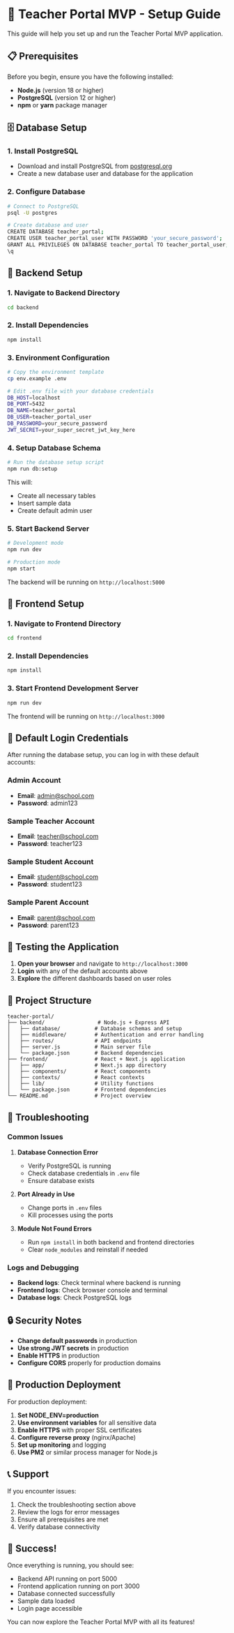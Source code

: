 # 🚀 Teacher Portal MVP - Setup Guide

This guide will help you set up and run the Teacher Portal MVP application.

## 📋 Prerequisites

Before you begin, ensure you have the following installed:

- **Node.js** (version 18 or higher)
- **PostgreSQL** (version 12 or higher)
- **npm** or **yarn** package manager

## 🗄️ Database Setup

### 1. Install PostgreSQL
- Download and install PostgreSQL from [postgresql.org](https://www.postgresql.org/download/)
- Create a new database user and database for the application

### 2. Configure Database
```bash
# Connect to PostgreSQL
psql -U postgres

# Create database and user
CREATE DATABASE teacher_portal;
CREATE USER teacher_portal_user WITH PASSWORD 'your_secure_password';
GRANT ALL PRIVILEGES ON DATABASE teacher_portal TO teacher_portal_user;
\q
```

## 🔧 Backend Setup

### 1. Navigate to Backend Directory
```bash
cd backend
```

### 2. Install Dependencies
```bash
npm install
```

### 3. Environment Configuration
```bash
# Copy the environment template
cp env.example .env

# Edit .env file with your database credentials
DB_HOST=localhost
DB_PORT=5432
DB_NAME=teacher_portal
DB_USER=teacher_portal_user
DB_PASSWORD=your_secure_password
JWT_SECRET=your_super_secret_jwt_key_here
```

### 4. Setup Database Schema
```bash
# Run the database setup script
npm run db:setup
```

This will:
- Create all necessary tables
- Insert sample data
- Create default admin user

### 5. Start Backend Server
```bash
# Development mode
npm run dev

# Production mode
npm start
```

The backend will be running on `http://localhost:5000`

## 🎨 Frontend Setup

### 1. Navigate to Frontend Directory
```bash
cd frontend
```

### 2. Install Dependencies
```bash
npm install
```

### 3. Start Frontend Development Server
```bash
npm run dev
```

The frontend will be running on `http://localhost:3000`

## 🔐 Default Login Credentials

After running the database setup, you can log in with these default accounts:

### Admin Account
- **Email**: admin@school.com
- **Password**: admin123

### Sample Teacher Account
- **Email**: teacher@school.com
- **Password**: teacher123

### Sample Student Account
- **Email**: student@school.com
- **Password**: student123

### Sample Parent Account
- **Email**: parent@school.com
- **Password**: parent123

## 🧪 Testing the Application

1. **Open your browser** and navigate to `http://localhost:3000`
2. **Login** with any of the default accounts above
3. **Explore** the different dashboards based on user roles

## 📁 Project Structure

```
teacher-portal/
├── backend/                 # Node.js + Express API
│   ├── database/           # Database schemas and setup
│   ├── middleware/         # Authentication and error handling
│   ├── routes/             # API endpoints
│   ├── server.js           # Main server file
│   └── package.json        # Backend dependencies
├── frontend/               # React + Next.js application
│   ├── app/                # Next.js app directory
│   ├── components/         # React components
│   ├── contexts/           # React contexts
│   ├── lib/                # Utility functions
│   └── package.json        # Frontend dependencies
└── README.md               # Project overview
```

## 🚨 Troubleshooting

### Common Issues

1. **Database Connection Error**
   - Verify PostgreSQL is running
   - Check database credentials in `.env` file
   - Ensure database exists

2. **Port Already in Use**
   - Change ports in `.env` files
   - Kill processes using the ports

3. **Module Not Found Errors**
   - Run `npm install` in both backend and frontend directories
   - Clear `node_modules` and reinstall if needed

### Logs and Debugging

- **Backend logs**: Check terminal where backend is running
- **Frontend logs**: Check browser console and terminal
- **Database logs**: Check PostgreSQL logs

## 🔒 Security Notes

- **Change default passwords** in production
- **Use strong JWT secrets** in production
- **Enable HTTPS** in production
- **Configure CORS** properly for production domains

## 🚀 Production Deployment

For production deployment:

1. **Set NODE_ENV=production**
2. **Use environment variables** for all sensitive data
3. **Enable HTTPS** with proper SSL certificates
4. **Configure reverse proxy** (nginx/Apache)
5. **Set up monitoring** and logging
6. **Use PM2** or similar process manager for Node.js

## 📞 Support

If you encounter issues:

1. Check the troubleshooting section above
2. Review the logs for error messages
3. Ensure all prerequisites are met
4. Verify database connectivity

## 🎉 Success!

Once everything is running, you should see:
- Backend API running on port 5000
- Frontend application running on port 3000
- Database connected successfully
- Sample data loaded
- Login page accessible

You can now explore the Teacher Portal MVP with all its features!
